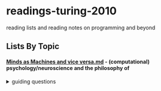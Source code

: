 # readings-turing-2010
reading lists and reading notes on programming and beyond

## Lists By Topic
#### [Minds as Machines and vice versa.md](https://github.com/kellydinneen/readings-turing-2010/blob/master/Minds%20as%20Machines%20and%20vice%20versa.md) - (computational) psychology/neuroscience and the philosophy of
<details>
<summary> guiding questions </summary> <br> <ul>
<li><em>how can learn from the human mind to build better software?</em></li>
	<ul>
	<li>how can we (and should we) model computers on ourselves?</li>
	<li>how can we avoid the pitfalls of human psychology when designing computer 'psychologies'</li>
	<li>does framing software as psychology help us or hurt us as designers?</li>	
	</ul><br>	
<li><em>how can we build software that is better for the human mind</em></li>
	<ul>
	<li>how is the technology we use contributing to our wellbeing, planting new epistemic habits, changing the way we think</li>
	<li>what can psychology + neuroscience tell us about how can we do better for users</li>
	<li>how can we augment + fill in the gaps of human capacities rather than merely replicating + replacing them</li>	
	</ul><br>		
<li><em>how can understanding of computers enhance our understanding of the mind</em></li>
	<ul>
	<li>what can psychologists/neuroscientists learn from programmers and computer scientists about the nature of information and thought</li>	
	</ul><br>		
<li><em>how can software be used as a tool in behavioral science research</em></li>
	<ul>
	<li>for modelling of neural function, decision making, social interaction</li>
	<li>for data processing</li>
	<li>for data collection (e.g. scaled, web hosted surveys and digital experiments)</li>	
	<li>for communication and education</li>	
	</ul><br>		
<li><em>what should we think about AI?</em></li>
	<ul>
	<li>what is there to be afraid of?</li>
	<li>what kind of control do we have over the future?</li>
	</ul>
</ul>
	
</details>

